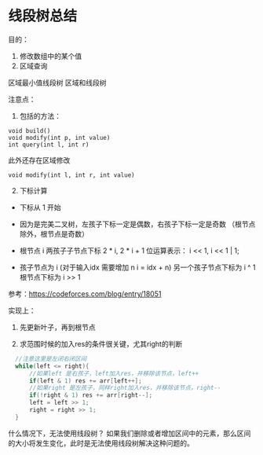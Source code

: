 # 线段树总结

目的：
1. 修改数组中的某个值
2. 区域查询


区域最小值线段树
区域和线段树

注意点：
1. 包括的方法：
```
void build()
void modify(int p, int value)
int query(int l, int r)
```
此外还存在区域修改
```
void modify(int l, int r, int value)
```

2. 下标计算
- 下标从 1 开始
- 因为是完美二叉树，左孩子下标一定是偶数，右孩子下标一定是奇数 （根节点除外，根节点是奇数）

- 根节点 i 
两孩子子节点下标 2 * i, 2 * i + 1 
位运算表示： i << 1, i << 1 | 1;

- 孩子节点为 i (对于输入idx 需要增加 n  i = idx + n)
另一个孩子节点下标为 i ^ 1
根节点下标为 i >> 1

参考：https://codeforces.com/blog/entry/18051


实现上：
1. 先更新叶子，再到根节点

2. 求范围时候的加入res的条件很关键，尤其right的判断
```C++
  //注意这里是左闭右闭区间
  while(left <= right){
      //如果left 是右孩子，left加入res，并移除该节点，left++
      if(left & 1) res += arr[left++];
      //如果right 是左孩子，同样right加入res，并移除该节点，right--
      if(!right & 1) res += arr[right--];
      left = left >> 1;
      right = right >> 1;
  }
```

什么情况下，无法使用线段树？
如果我们删除或者增加区间中的元素，那么区间的大小将发生变化，此时是无法使用线段树解决这种问题的。